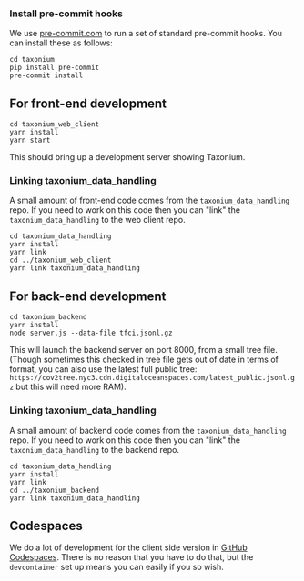 ### Install pre-commit hooks

We use [pre-commit.com](https://pre-commit.com/) to run a set of standard pre-commit hooks. You can install these as follows:

```
cd taxonium
pip install pre-commit
pre-commit install
```

## For front-end development

```
cd taxonium_web_client
yarn install
yarn start
```

This should bring up a development server showing Taxonium.

### Linking taxonium_data_handling

A small amount of front-end code comes from the `taxonium_data_handling` repo. If you need to work on this code then you can "link" the `taxonium_data_handling` to the web client repo.

```
cd taxonium_data_handling
yarn install
yarn link
cd ../taxonium_web_client
yarn link taxonium_data_handling
```

## For back-end development

```
cd taxonium_backend
yarn install
node server.js --data-file tfci.jsonl.gz
```

This will launch the backend server on port 8000, from a small tree file. (Though sometimes this checked in tree file gets out of date in terms of format, you can also use the latest full public tree: `https://cov2tree.nyc3.cdn.digitaloceanspaces.com/latest_public.jsonl.gz` but this will need more RAM).


### Linking taxonium_data_handling

A small amount of backend code comes from the `taxonium_data_handling` repo. If you need to work on this code then you can "link" the `taxonium_data_handling` to the backend repo.

```
cd taxonium_data_handling
yarn install
yarn link
cd ../taxonium_backend
yarn link taxonium_data_handling
```

## Codespaces

We do a lot of development for the client side version in [GitHub Codespaces](https://github.com/codespaces). There is no reason that you have to do that, but the `devcontainer` set up means you can easily if you so wish.
